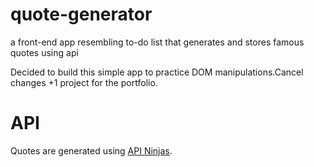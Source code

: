 # quote-generator
a front-end app resembling to-do list that generates and stores famous quotes using api 

Decided to build this simple app to practice DOM manipulations.Cancel changes
+1 project for the portfolio.

# API

Quotes are generated using [API Ninjas](https://api-ninjas.com/).
